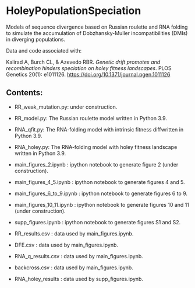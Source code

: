 # HoleyPopulationSpeciation

Models of sequence divergence based on Russian roulette and RNA folding to simulate the accumulation of Dobzhansky-Muller incompatibilities (DMIs) in diverging populations.

Data and code associated with:

Kalirad A, Burch CL, & Azevedo RBR. _Genetic drift promotes and recombination hinders speciation on holey fitness landscapes_. PLOS Genetics 20(1): e1011126. https://doi.org/10.1371/journal.pgen.1011126

## Contents:

+ RR_weak_mutation.py: under construction.

+ RR_model.py: The Russian roulette model written in Python 3.9.

+ RNA_qfit.py: The RNA-folding model with intrinsic fitness diffwritten in Python 3.9.

+ RNA_holey.py: The RNA-folding model with holey fitness landscape written in Python 3.9.

+ main_figures_2.ipynb : ipython notebook to generate figure 2 (under construction).

+ main_figures_4_5.ipynb : ipython notebook to generate figures 4 and 5.

+ main_figures_6_to_9.ipynb : ipython notebook to generate figures 6 to 9.

+ main_figures_10_11.ipynb : ipython notebook to generate figures 10 and 11 (under construction).

+ supp_figures.ipynb : ipython notebook to generate figures S1 and S2.

+ RR_results.csv : data used by main_figures.ipynb.

+ DFE.csv : data used by main_figures.ipynb.

+ RNA_q_results.csv : data used by main_figures.ipynb.

+ backcross.csv : data used by main_figures.ipynb.

+ RNA_holey_results : data used by supp_figures.ipynb.
